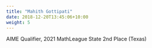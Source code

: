 ```yaml
---
title: "Mahith Gottipati"
date: 2018-12-20T13:45:06+10:00
weight: 5
---
```


AIME Qualifier, 2021 MathLeague State 2nd Place (Texas)
